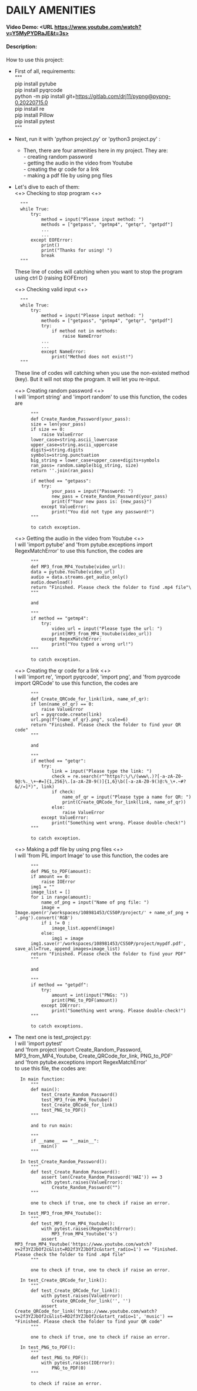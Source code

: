 # DAILY AMENITIES
#### Video Demo:  <URL https://www.youtube.com/watch?v=Y5MyPYDRaJE&t=3s>
#### Description:
How to use this project:

- First of all, requirements:<br/>
    """<br/>
    pip install pytube<br/>
    pip install pyqrcode<br/>
    python -m pip install git+https://gitlab.com/drj11/pypng@pypng-0.20220715.0<br/>
    pip install re<br/>
    pip install Pillow<br/>
    pip install pytest<br/>
    """<br/>

- Next, run it with 'python project.py' or 'python3 project.py' :<br/>
    - Then, there are four amenities here in my project. They are:<br/>
                                                                - creating random password<br/>
                                                                - getting the audio in the video from Youtube<br/>
                                                                - creating the qr code for a link<br/>
                                                                - making a pdf file by using png files<br/>

- Let's dive to each of them:<br/>
    <+> Checking to stop program <+>
    
        """
        while True:
            try:
                method = input("Please input method: ")
                methods = ["getpass", "getmp4", "getqr", "getpdf"]
                ...
                ...
            except EOFError:
                print()
                print("Thanks for using! ")
                break
        """

    These line of codes will catching when you want to stop the program using ctrl D (raising EOFError)<br/>



    <+> Checking valid input <+>

        """
        while True:
            try:
                method = input("Please input method: ")
                methods = ["getpass", "getmp4", "getqr", "getpdf"]
                try:
                    if method not in methods:
                        raise NameError
                ...
                ...
                except NameError:
                    print("Method does not exist!")
        """

    These line of codes will catching when you use the non-existed method (key). But it will not stop the program. It will let you re-input.

    <+> Creating random password <+><br/>
        I will 'import string' and 'import random' to use this function, the codes are<br/>
		
            """
            def Create_Random_Password(your_pass):
            size = len(your_pass)
            if size == 0:
                raise ValueError
            lower_case=string.ascii_lowercase
            upper_case=string.ascii_uppercase
            digits=string.digits
            symbols=string.punctuation
            big_string = lower_case+upper_case+digits+symbols
            ran_pass= random.sample(big_string, size)
            return ''.join(ran_pass)
            
            if method == "getpass":
                try:
                    your_pass = input("Password: ")
                    new_pass = Create_Random_Password(your_pass)
                    print(f"Your new pass is: {new_pass}")
                except ValueError:
                    print("You did not type any password!")
            """

			to catch exception.

    <+> Getting the audio in the video from Youtube <+><br/>
        I will 'import pytube' and 'from pytube.exceptions import RegexMatchError' to use this function, the codes are<br/>

            """
            def MP3_from_MP4_Youtube(video_url):
            data = pytube.YouTube(video_url)
            audio = data.streams.get_audio_only()
            audio.download()
            return "Finished. Please check the folder to find .mp4 file"\
            """

            and

            """
            if method == "getmp4":
                try:
                    video_url = input("Please type the url: ")
                    print(MP3_from_MP4_Youtube(video_url))
                except RegexMatchError:
                    print("You typed a wrong url!")
            """

            to catch exception.

    <+> Creating the qr code for a link <+><br/>
        I will 'import re', 'import pyqrcode', 'import png', and 'from pyqrcode import QRCode' to use this function, the codes are<br/>
		
            """
            def Create_QRCode_for_link(link, name_of_qr):
            if len(name_of_qr) == 0:
                raise ValueError
            url = pyqrcode.create(link)
            url.png(f"{name_of_qr}.png", scale=6)
            return "Finished. Please check the folder to find your QR code"
            """

            and

            """
            if method == "getqr":
                try:
                    link = input("Please type the link: ")
                    check = re.search(r"^https?:\/\/(www\.)?[-a-zA-Z0-9@:%._\+~#=]{1,256}\.[a-zA-Z0-9()]{1,6}\b([-a-zA-Z0-9()@:%_\+.~#?&//=]*)", link)
                    if check:
                        name_of_qr = input("Please type a name for QR: ")
                        print(Create_QRCode_for_link(link, name_of_qr))
                    else:
                        raise ValueError
                except ValueError:
                    print("Something went wrong. Please double-check!")
            """

            to catch exception.

    <+> Making a pdf file by using png files <+><br/>
        I will 'from PIL import Image' to use this function, the codes are<br/>
		
            """
            def PNG_to_PDF(amount):
            if amount == 0:
                raise IOError
            img1 = ""
            image_list = []
            for i in range(amount):
                name_of_png = input("Name of png file: ")
                image = Image.open(r'/workspaces/108981453/CS50P/project/' + name_of_png + '.png').convert('RGB')
                if i != 0 :
                    image_list.append(image)
                else:
                    img1 = image
            img1.save(r'/workspaces/108981453/CS50P/project/mypdf.pdf', save_all=True, append_images=image_list)
            return "Finished. Please check the folder to find your PDF"
            """

            and

            """
            if method == "getpdf":
                try:
                    amount = int(input("PNGs: "))
                    print(PNG_to_PDF(amount))
                except IOError:
                    print("Something went wrong. Please double-check!")
            """

            to catch exceptions.


- The next one is test_project.py:<br/>
    I will 'import pytest'<br/>
    and 'from project import Create_Random_Password, MP3_from_MP4_Youtube, Create_QRCode_for_link, PNG_to_PDF'<br/>
    and 'from pytube.exceptions import RegexMatchError'<br/>
    to use this file, the codes are:<br/>

        In main function:
            """
            def main():
                test_Create_Random_Password()
                test_MP3_from_MP4_Youtube()
                test_Create_QRCode_for_link()
                test_PNG_to_PDF()
            """

            and to run main:

            """
            if __name__ == "__main__":
                main()
            """

        In test_Create_Random_Password():
            """
            def test_Create_Random_Password():
                assert len(Create_Random_Password('HAI')) == 3
                with pytest.raises(ValueError):
                    Create_Random_Password("")
            """

            one to check if true, one to check if raise an error.

        In test_MP3_from_MP4_Youtube():
            """
            def test_MP3_from_MP4_Youtube():
                with pytest.raises(RegexMatchError):
                    MP3_from_MP4_Youtube('s')
                assert MP3_from_MP4_Youtube('https://www.youtube.com/watch?v=2f3YZJbOf2c&list=RD2f3YZJbOf2c&start_radio=1') == "Finished. Please check the folder to find .mp4 file"
            """

            one to check if true, one to check if raise an error.

        In test_Create_QRCode_for_link():
            """
            def test_Create_QRCode_for_link():
                with pytest.raises(ValueError):
                    Create_QRCode_for_link('', '')
                assert Create_QRCode_for_link('https://www.youtube.com/watch?v=2f3YZJbOf2c&list=RD2f3YZJbOf2c&start_radio=1', 'music') == "Finished. Please check the folder to find your QR code"
            """

            one to check if true, one to check if raise an error.

        In test_PNG_to_PDF():
            """
            def test_PNG_to_PDF():
                with pytest.raises(IOError):
                    PNG_to_PDF(0)
            """

            to check if raise an error.
